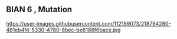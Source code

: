 ## BIAN 6 , Mutation ## 
https://user-images.githubusercontent.com/112189073/218794280-481eb4f4-5330-4780-8bec-be6186f6bace.jpg
